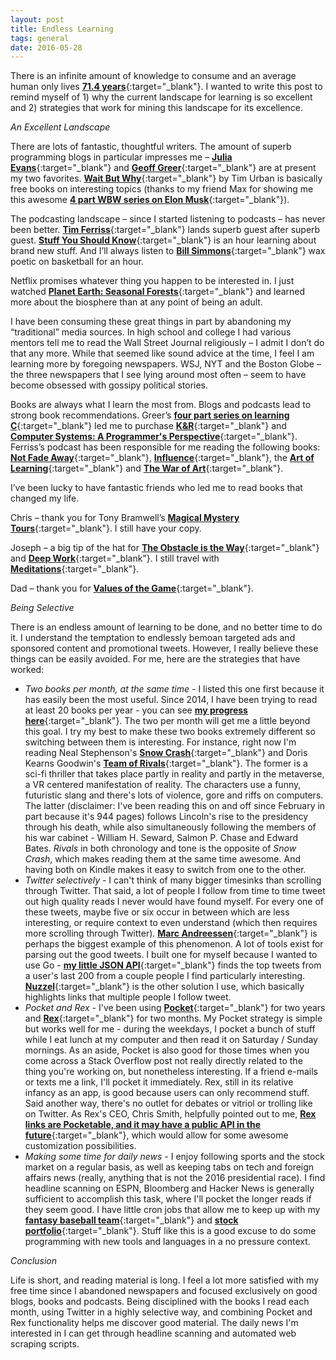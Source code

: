 ```yaml
---
layout: post
title: Endless Learning
tags: general
date: 2016-05-28
---
```


There is an infinite amount of knowledge to consume and an average human only lives [**71.4 years**](http://www.who.int/gho/mortality_burden_disease/life_tables/situation_trends/en/){:target="_blank"}. I wanted to write this post to remind myself of 1) why the current landscape for learning is so excellent and 2) strategies that work for mining this landscape for its excellence.

*An Excellent Landscape*

There are lots of fantastic, thoughtful writers. The amount of superb programming blogs in particular impresses me – [**Julia Evans**](http://jvns.ca/){:target="_blank"} and [**Geoff Greer**](http://geoff.greer.fm/){:target="_blank"} are at present my two favorites. [**Wait But Why**](http://waitbutwhy.com/){:target="_blank"} by Tim Urban is basically free books on interesting topics (thanks to my friend Max for showing me this awesome [**4 part WBW series on Elon Musk**](http://waitbutwhy.com/2015/05/elon-musk-the-worlds-raddest-man.html){:target="_blank"}).

The podcasting landscape – since I started listening to podcasts – has never been better. [**Tim Ferriss**](http://fourhourworkweek.com/podcast/){:target="_blank"} lands superb guest after superb guest. [**Stuff You Should Know**](http://www.stuffyoushouldknow.com/){:target="_blank"} is an hour learning about brand new stuff. And I’ll always listen to [**Bill Simmons**](https://soundcloud.com/the-bill-simmons-podcast){:target="_blank"} wax poetic on basketball for an hour.

Netflix promises whatever thing you happen to be interested in. I just watched [**Planet Earth: Seasonal Forests**](http://www.bbc.co.uk/programmes/b0074t4x){:target="_blank"} and learned more about the biosphere than at any point of being an adult.

I have been consuming these great things in part by abandoning my “traditional” media sources. In high school and college I had various mentors tell me to read the Wall Street Journal religiously – I admit I don’t do that any more.  While that seemed like sound advice at the time, I feel I am learning more by foregoing newspapers. WSJ, NYT and the Boston Globe – the three newspapers that I see lying around most often – seem to have become obsessed with gossipy political stories.

Books are always what I learn the most from.  Blogs and podcasts lead to strong book recommendations. Greer’s [**four part series on learning C**](http://geoff.greer.fm/2016/01/04/on-learning-c-part-1-k-r/){:target="_blank"} led me to purchase [**K&R**](http://www.amazon.com/Programming-Language-Brian-W-Kernighan/dp/0131103628/ref=pd_sim_14_1?ie=UTF8&dpID=41qX6YdIJ7L&dpSrc=sims&preST=_AC_UL320_SR244%2C320_&refRID=1B6FHHVSB9JKW4TVBCMG){:target="_blank"} and [**Computer Systems: A Programmer's Perspective**](http://www.amazon.com/Computer-Systems-Programmers-Perspective-Edition/dp/0136108040){:target="_blank"}. Ferriss’s podcast has been responsible for me reading the following books: [**Not Fade Away**](http://www.amazon.com/Not-Fade-Away-Short-Lived/dp/006073731X){:target="_blank"}, [**Influence**](http://www.amazon.com/Influence-Psychology-Persuasion-Robert-Cialdini/dp/006124189X){:target="_blank"}, the [**Art of Learning**](http://www.amazon.com/Art-Learning-Journey-Optimal-Performance/dp/0743277465){:target="_blank"} and [**The War of Art**](http://www.amazon.com/War-Art-Winning-Creative-Battle/dp/1501260626){:target="_blank"}.

I’ve been lucky to have fantastic friends who led me to read books that changed my life.

Chris – thank you for Tony Bramwell’s [**Magical Mystery Tours**](http://www.amazon.com/Magical-Mystery-Tours-Life-Beatles/dp/0312330448){:target="_blank"}. I still have your copy.

Joseph – a big tip of the hat for [**The Obstacle is the Way**](http://www.amazon.com/Obstacle-Way-Timeless-Turning-Triumph/dp/1591846358){:target="_blank"} and [**Deep Work**](http://www.amazon.com/Deep-Work-Focused-Success-Distracted/dp/1455586692){:target="_blank"}. I still travel with [**Meditations**](http://www.amazon.com/Meditations-Thrift-Editions-Marcus-Aurelius/dp/048629823X){:target="_blank"}.

Dad – thank you for [**Values of the Game**](http://www.amazon.com/Values-Game-Bill-Bradley/dp/0767904494){:target="_blank"}.

*Being Selective*

There is an endless amount of learning to be done, and no better time to do it. I understand the temptation to endlessly bemoan targeted ads and sponsored content and promotional tweets. However, I really believe these things can be easily avoided. For me, here are the strategies that have worked:

- *Two books per month, at the same time* - I listed this one first because it has easily been the most useful. Since 2014, I have been trying to read at least 20 books per year - you can see [**my progress here**](http://benbrostoff.github.io/books/){:target="_blank"}. The two per month will get me a little beyond this goal. I try my best to make these two books extremely different so switching between them is interesting. For instance, right now I'm reading Neal Stephenson's [**Snow Crash**](https://www.amazon.com/Snow-Crash-Neal-Stephenson-ebook/dp/B000FBJCJE?ie=UTF8&qid=&ref_=tmm_kin_swatch_0&sr=){:target="_blank"} and Doris Kearns Goodwin's [**Team of Rivals**](http://www.amazon.com/Team-Rivals-Political-Abraham-Lincoln/dp/0743270754){:target="_blank"}. The former is a sci-fi thriller that takes place partly in reality and partly in the metaverse, a VR centered manifestation of reality. The characters use a funny, futuristic slang and there's lots of violence, gore and riffs on computers. The latter (disclaimer: I've been reading this on and off since February in part because it's 944 pages) follows Lincoln's rise to the presidency through his death, while also simultaneously following the members of his war cabinet - William H. Seward, Salmon P. Chase and Edward Bates. *Rivals* in both chronology and tone is the opposite of *Snow Crash*, which makes reading them at the same time awesome. And having both on Kindle makes it easy to switch from one to the other.
- *Twitter selectively* - I can't think of many bigger timesinks than scrolling through Twitter. That said, a lot of people I follow from time to time tweet out high quality reads I never would have found myself. For every one of these tweets, maybe five or six occur in between which are less interesting, or require context to even understand (which then requires more scrolling through Twitter). [**Marc Andreessen**](https://twitter.com/pmarca){:target="_blank"} is perhaps the biggest example of this phenomenon. A lot of tools exist for parsing out the good tweets. I built one for myself because I wanted to use Go - [**my little JSON API**](https://github.com/BenBrostoff/twitter-news){:target="_blank"} finds the top tweets from a user's last 200 from a couple people I find particularly interesting. [**Nuzzel**](http://nuzzel.com/){:target="_blank"} is the other solution I use, which basically highlights links that multiple people I follow tweet.
- *Pocket and Rex* - I've been using [**Pocket**](https://getpocket.com/a/queue/){:target="_blank"} for two years and [**Rex**](https://itunes.apple.com/us/app/rex-share-recommendations/id965827767?mt=8){:target="_blank"} for two months. My Pocket strategy is simple but works well for me - during the weekdays, I pocket a bunch of stuff while I eat lunch at my computer and then read it on Saturday / Sunday mornings. As an aside, Pocket is also good for those times when you come across a Stack Overflow post not really directly related to the thing you're working on, but nonetheless interesting. If a friend e-mails or texts me a link, I'll pocket it immediately. Rex, still in its relative infancy as an app, is good because users can only recommend stuff. Said another way, there's no outlet for debates or vitriol or trolling like on Twitter. As Rex's CEO, Chris Smith, helpfully pointed out to me, [**Rex links are Pocketable, and it may have a public API in the future**](https://twitter.com/bmb21/status/731612756843991040){:target="_blank"}, which would allow for some awesome customization possibilities.
- *Making some time for daily news* - I enjoy following sports and the stock market on a regular basis, as well as keeping tabs on tech and foreign affairs news (really, anything that is not the 2016 presidential race). I find headline scanning on ESPN, Bloomberg and Hacker News is generally sufficient to accomplish this task, where I'll pocket the longer reads if they seem good. I have little cron jobs that allow me to keep up with my [**fantasy baseball team**](https://github.com/BenBrostoff/Fantasy-Baseball-Scraper){:target="_blank"} and [**stock portfolio**](https://github.com/BenBrostoff/daily_stock_report){:target="_blank"}. Stuff like this is a good excuse to do some programming with new tools and languages in a no pressure context.

*Conclusion*

Life is short, and reading material is long. I feel a lot more satisfied with my free time since I abandoned newspapers and focused exclusively on good blogs, books and podcasts. Being disciplined with the books I read each month, using Twitter in a highly selective way, and combining Pocket and Rex functionality helps me discover good material. The daily news I'm interested in I can get through headline scanning and automated web scraping scripts.

